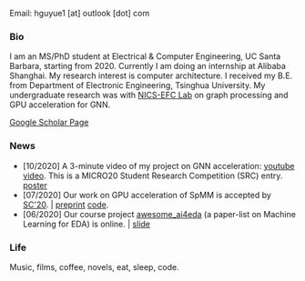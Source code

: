Email: hguyue1 \[at\] outlook \[dot\] com

### Bio
I am an MS/PhD student at Electrical & Computer Engineering, UC Santa Barbara, starting from 2020. Currently I am doing an internship at Alibaba Shanghai. My research interest is computer architecture. I received my B.E. from Department of Electronic Engineering, Tsinghua University. My undergraduate research was with [NICS-EFC Lab](http://nicsefc.ee.tsinghua.edu.cn) on graph processing and GPU acceleration for GNN.

[Google Scholar Page](https://scholar.google.com/citations?user=_phoJY8AAAAJ&hl=en)

### News
- \[10/2020\] A 3-minute video of my project on GNN acceleration: [youtube video](https://youtu.be/x76AhXvlT5k). This is a MICRO20 Student Research Competition (SRC) entry. [poster](http://nicsefc.ee.tsinghua.edu.cn/media/publications/2020/SRC20_None.pdf)
- \[07/2020\] Our work on GPU acceleration of SpMM is accepted by [SC'20](https://sc20.supercomputing.org). | [preprint](https://arxiv.org/abs/2007.03179) [code](https://github.com/hgyhungry/ge-spmm).
- \[06/2020\] Our course project [awesome_ai4eda](https://github.com/thu-nics/awesome_ai4eda) (a paper-list on Machine Learning for EDA) is online. | [slide](http://nicsefc.ee.tsinghua.edu.cn/media/publications/2020/arxiv_None_slide.pdf)

### Life
Music, films, coffee, novels, eat, sleep, code.
